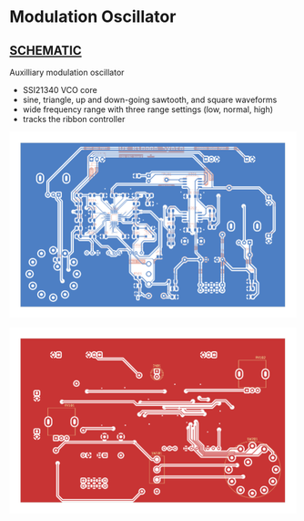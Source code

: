 # Modulation Oscillator

## [SCHEMATIC](https://github.com/JordanAceto/josh_Ox_ribbon_synth/blob/master/circuit_boards/mod_osc_board/docs/mod_osc_board-schematic.pdf)

Auxilliary modulation oscillator
- SSI21340 VCO core
- sine, triangle, up and down-going sawtooth, and square waveforms
- wide frequency range with three range settings (low, normal, high)
- tracks the ribbon controller

![pcb render](docs/2D/mod_osc_board_back.svg "pcb render")

![pcb render](docs/2D/mod_osc_board_front.svg "pcb render")
